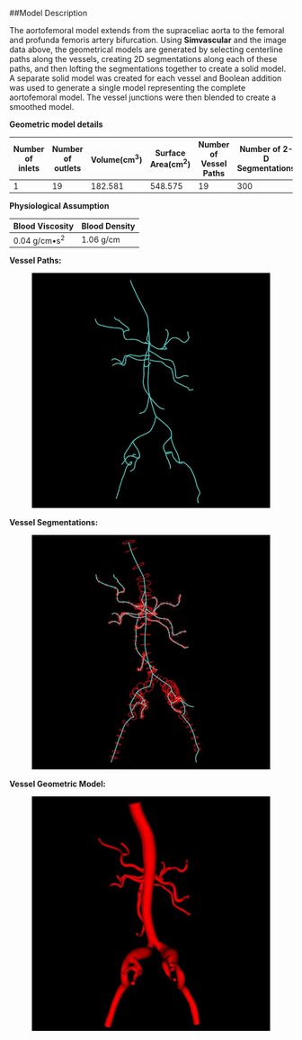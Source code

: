##Model Description

The aortofemoral model extends from the supraceliac aorta to the femoral and profunda femoris artery bifurcation. Using **Simvascular** and the image data above, the geometrical models are generated by selecting centerline paths along the vessels, creating 2D segmentations along each of these paths, and then lofting the segmentations together to create a solid model.  A separate solid model was created for each vessel and Boolean addition was used to generate a single model representing the complete aortofemoral model. The vessel junctions were then blended to create a smoothed model. 

**Geometric model details**
<table class="table table-bordered">
<thead>
<tr>
  <th>Number of inlets</th>
  <th>Number of outlets</th>
  <th>Volume(cm<sup>3</sup>)</th>
  <th>Surface Area(cm<sup>2</sup>)</th>
  <th>Number of Vessel Paths</th>
  <th>Number of 2-D Segmentations</th>
</tr>
</thead>
<tr>
  <td>1</td>
  <td>19</td>
  <td>182.581</td>
  <td>548.575</td>
  <td>19</td>
  <td>300</td>
</tr>
</table>

**Physiological Assumption**
<table class="table table-bordered">
<thead>
<tr>
  <th>Blood Viscosity</th>
  <th>Blood Density</th>
</tr>
</thead>
<tr>
  <td>0.04 g/cm•s<sup>2</sup></td>
  <td>1.06 g/cm</td>
</tr>
</table>


**Vessel Paths:**

<figure>
  <img class="svImg svImgMd" src="clinical/aortofemoral1/imgs/paths.jpg"> 
  <figcaption class="svCaption" ></figcaption>
</figure>

**Vessel Segmentations:**

<figure>
  <img class="svImg svImgMd" src="clinical/aortofemoral1/imgs/segmentations.jpg"> 
  <figcaption class="svCaption" ></figcaption>
</figure>

**Vessel Geometric Model:**

<figure>
  <img class="svImg svImgMd" src="clinical/aortofemoral1/imgs/model.jpg"> 
  <figcaption class="svCaption" ></figcaption>
</figure>

